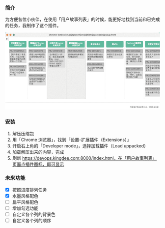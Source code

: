 ### 简介

为方便各位小伙伴，在使用「用户故事列表」的时候，能更好地找到当前和已完成的任务，我制作了这个插件。

![overview](./img/overview.png)



### 安装

1. 解压压缩包
2. 用「Chrome 浏览器」，找到「设置-扩展插件（Extensions）」
3. 开启右上角的「Developer mode」，选择加载插件（Load uppacked）
4. 加载解压出来的内容，完成
5. 刷新 https://devops.kingdee.com:8000/index.html，在「用户故事列表」页面点插件图标，即可显示



### 未来功能

- [x] 按照进度排列任务
- [x] 水墨风格配色
- [ ] 扁平风格配色
- [ ] 增加勾选功能
- [ ] 自定义各个列的背景色
- [ ] 自定义各个列的顺序